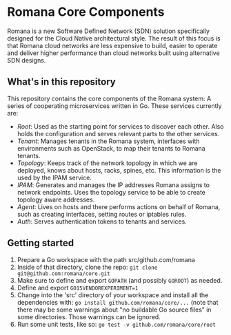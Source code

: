 # Romana Core Components
  		  
Romana is a new Software Defined Network (SDN) solution specifically designed
for the Cloud Native architectural style. The result of this focus is that
Romana cloud networks are less expensive to build, easier to operate and
deliver higher performance than cloud networks built using alternative SDN
designs.

## What's in this repository

This repository contains the core components of the Romana system: A series of
cooperating microservices written in Go. These services currently are:

* *Root*: Used as the starting point for services to discover each other. Also
holds the configuration and serves relevant parts to the other services.
* *Tenant*: Manages tenants in the Romana system, interfaces with environments
such as OpenStack, to map their tenants to Romana tenants.
* *Topology*: Keeps track of the network topology in which we are deployed,
knows about hosts, racks, spines, etc. This information is the used by the IPAM
service.
* *IPAM*: Generates and manages the IP addresses Romana assigns to network
endpoints. Uses the topology service to be able to create topology aware
addresses.
* *Agent*: Lives on hosts and there performs actions on behalf of Romana, such
as creating interfaces, setting routes or iptables rules.
* *Auth*: Serves authentication tokens to tenants and services.

## Getting started

 1. Prepare a Go workspace with the path src/github.com/romana
 2. Inside of that directory, clone the repo: `git clone git@github.com:romana/core.git`
 3. Make sure to define and export `GOPATH` (and possibly `GOROOT`) as needed.
 4. Define and export `GO15VENDOREXPERIMENT=1`
 5. Change into the 'src' directory of your workspace and install all the
    dependencies with: `go install github.com/romana/core/...` (note that there
    may be some warnings about "no buildable Go source files" in some
    directories. Those warnings can be ignored.
 6. Run some unit tests, like so: `go test -v github.com/romana/core/root`

